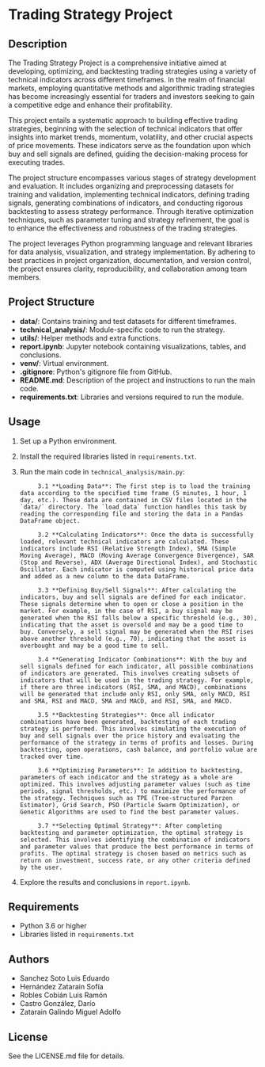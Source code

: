 
# Trading Strategy Project

## Description

The Trading Strategy Project is a comprehensive initiative aimed at developing, optimizing, and backtesting trading strategies using a variety of technical indicators across different timeframes. In the realm of financial markets, employing quantitative methods and algorithmic trading strategies has become increasingly essential for traders and investors seeking to gain a competitive edge and enhance their profitability.

This project entails a systematic approach to building effective trading strategies, beginning with the selection of technical indicators that offer insights into market trends, momentum, volatility, and other crucial aspects of price movements. These indicators serve as the foundation upon which buy and sell signals are defined, guiding the decision-making process for executing trades.

The project structure encompasses various stages of strategy development and evaluation. It includes organizing and preprocessing datasets for training and validation, implementing technical indicators, defining trading signals, generating combinations of indicators, and conducting rigorous backtesting to assess strategy performance. Through iterative optimization techniques, such as parameter tuning and strategy refinement, the goal is to enhance the effectiveness and robustness of the trading strategies.

The project leverages Python programming language and relevant libraries for data analysis, visualization, and strategy implementation. By adhering to best practices in project organization, documentation, and version control, the project ensures clarity, reproducibility, and collaboration among team members.

## Project Structure

- **data/**: Contains training and test datasets for different timeframes.
- **technical_analysis/**: Module-specific code to run the strategy.
- **utils/**: Helper methods and extra functions.
- **report.ipynb**: Jupyter notebook containing visualizations, tables, and conclusions.
- **venv/**: Virtual environment.
- **.gitignore**: Python's gitignore file from GitHub.
- **README.md**: Description of the project and instructions to run the main code.
- **requirements.txt**: Libraries and versions required to run the module.

## Usage

1. Set up a Python environment.
2. Install the required libraries listed in `requirements.txt`.
3. Run the main code in `technical_analysis/main.py`:

            3.1 **Loading Data**: The first step is to load the training data according to the specified time frame (5 minutes, 1 hour, 1 day, etc.). These data are contained in CSV files located in the `data/` directory. The `load_data` function handles this task by reading the corresponding file and storing the data in a Pandas DataFrame object.

            3.2 **Calculating Indicators**: Once the data is successfully loaded, relevant technical indicators are calculated. These indicators include RSI (Relative Strength Index), SMA (Simple Moving Average), MACD (Moving Average Convergence Divergence), SAR (Stop and Reverse), ADX (Average Directional Index), and Stochastic Oscillator. Each indicator is computed using historical price data and added as a new column to the data DataFrame.

            3.3 **Defining Buy/Sell Signals**: After calculating the indicators, buy and sell signals are defined for each indicator. These signals determine when to open or close a position in the market. For example, in the case of RSI, a buy signal may be generated when the RSI falls below a specific threshold (e.g., 30), indicating that the asset is oversold and may be a good time to buy. Conversely, a sell signal may be generated when the RSI rises above another threshold (e.g., 70), indicating that the asset is overbought and may be a good time to sell.

            3.4 **Generating Indicator Combinations**: With the buy and sell signals defined for each indicator, all possible combinations of indicators are generated. This involves creating subsets of indicators that will be used in the trading strategy. For example, if there are three indicators (RSI, SMA, and MACD), combinations will be generated that include only RSI, only SMA, only MACD, RSI and SMA, RSI and MACD, SMA and MACD, and RSI, SMA, and MACD.

            3.5 **Backtesting Strategies**: Once all indicator combinations have been generated, backtesting of each trading strategy is performed. This involves simulating the execution of buy and sell signals over the price history and evaluating the performance of the strategy in terms of profits and losses. During backtesting, open operations, cash balance, and portfolio value are tracked over time.

            3.6 **Optimizing Parameters**: In addition to backtesting, parameters of each indicator and the strategy as a whole are optimized. This involves adjusting parameter values (such as time periods, signal thresholds, etc.) to maximize the performance of the strategy. Techniques such as TPE (Tree-structured Parzen Estimator), Grid Search, PSO (Particle Swarm Optimization), or Genetic Algorithms are used to find the best parameter values.

            3.7 **Selecting Optimal Strategy**: After completing backtesting and parameter optimization, the optimal strategy is selected. This involves identifying the combination of indicators and parameter values that produce the best performance in terms of profits. The optimal strategy is chosen based on metrics such as return on investment, success rate, or any other criteria defined by the user.


4. Explore the results and conclusions in `report.ipynb`.


## Requirements

- Python 3.6 or higher
- Libraries listed in `requirements.txt`

## Authors
- Sanchez Soto Luis Eduardo
- Hernández Zatarain Sofía
- Robles Cobián Luis Ramón
- Castro González, Darío
- Zatarain Galindo Miguel Adolfo



## License

See the LICENSE.md file for details.


